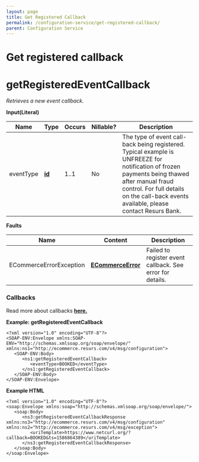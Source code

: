 ```yaml
---
layout: page
title: Get Registered Callback
permalink: /configuration-service/get-registered-callback/
parent: Configuration Service
---
```



# Get registered callback 

# getRegisteredEventCallback
*Retrieves a new event callback.*
  
**Input(Literal)**
  
| Name       | Type                                   | Occurs | Nillable? | Description                                                                                                                                                                                                                            |
|------------|----------------------------------------|--------|-----------|----------------------------------------------------------------------------------------------------------------------------------------------------------------------------------------------------------------------------------------|
| eventType  | **[id](Simple-Types..._1475653.html)** | 1..1   | No        | The type of event call-back being registered. Typical example is UNFREEZE for notification of frozen payments being thawed after manual fraud control. For full details on the call-back events available, please contact Resurs Bank. |
  
  
**Faults**
  
| Name                    | Content                                               | Description                                               |
|-------------------------|-------------------------------------------------------|-----------------------------------------------------------|
| ECommerceErrorException | **[ECommerceError](ECommerceError_1475945.html)**     | Failed to register event callback. See error for details. |
  
### Callbacks
Read more about callbacks **[here.](Callbacks_327724.html)**
  
**Example: getRegisteredEventCallback**
``` syntaxhighlighter-pre
<?xml version="1.0" encoding="UTF-8"?>
<SOAP-ENV:Envelope xmlns:SOAP-ENV="http://schemas.xmlsoap.org/soap/envelope/" xmlns:ns1="http://ecommerce.resurs.com/v4/msg/configuration">
   <SOAP-ENV:Body>
      <ns1:getRegisteredEventCallback>
         <eventType>BOOKED</eventType>
      </ns1:getRegisteredEventCallback>
   </SOAP-ENV:Body>
</SOAP-ENV:Envelope>
```
**Example HTML**
``` syntaxhighlighter-pre
<?xml version="1.0" encoding="UTF-8"?>
<soap:Envelope xmlns:soap="http://schemas.xmlsoap.org/soap/envelope/">
   <soap:Body>
      <ns3:getRegisteredEventCallbackResponse xmlns:ns3="http://ecommerce.resurs.com/v4/msg/configuration" xmlns:ns2="http://ecommerce.resurs.com/v4/msg/exception">
         <uriTemplate>https://www.netcurl.org/?callback=BOOKED&ts=1586864389</uriTemplate>
      </ns3:getRegisteredEventCallbackResponse>
   </soap:Body>
</soap:Envelope>
```
